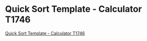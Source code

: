 # Quick Sort Template - Calculator T1746
[Quick Sort Template - Calculator T1746](https://aiwithcloud.com/2022/09/16/quick_sort_template___calculator_t1746/)